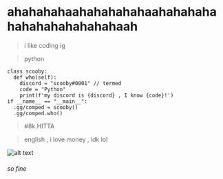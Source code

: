 # ahahahahaahahahahahaahahahahahahahahahahahahaah
> i like coding ig 

> python 
```
class scooby:
  def who(self):
    discord = "scooby#0001" // termed
    code = "Python"
    print(f'my discord is {discord} , I know {code}!')
if __name__ == "__main__":
  .gg/comped = scooby()
  .gg/comped.who()
```


> #8k.HITTA

> english , i love money , idk lol




![alt text](https://media.discordapp.net/attachments/860177535010603028/1012862072670912532/unknown.png)

###### so fine
